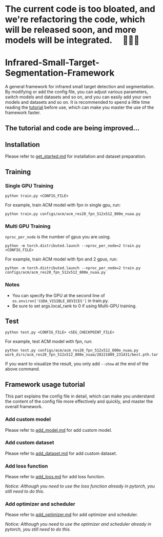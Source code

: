 # The current code is too bloated, and we're refactoring the code, which will be released soon, and more models will be integrated. &emsp;🍺🍺🍺

# Infrared-Small-Target-Segmentation-Framework

A general framework for infrared small target detection and segmentation. By modifying or add the config file, you can
adjust various parameters, switch models and datasets and so on, and you can easily add your own models and datasets and so on.
It is recommended to spend a little time reading the [tutorial](https://github.com/PANPEIWEN/Infrared-Small-Target-Segmentation-Framework#framework-usage-tutorial) before use, which can make you master the use of the framework faster.

## The tutorial and code are being improved...

## Installation

Please refer
to [get_started.md](https://github.com/PANPEIWEN/Infrared-Small-Target-Segmentation-Framework/blob/main/docs/get_started.md)
for installation and dataset preparation.

## Training

### Single GPU Training

```
python train.py <CONFIG_FILE>
```

For example, train ACM model with fpn in single gpu, run:

```
python train.py configs/acm/acm_res20_fpn_512x512_800e_nuaa.py
```

### Multi GPU Training

```nproc_per_node``` is the number of gpus you are using.

```
python -m torch.distributed.launch --nproc_per_node=2 train.py <CONFIG_FILE>
```

For example, train ACM model with fpn and 2 gpus, run:

```
python -m torch.distributed.launch --nproc_per_node=2 train.py configs/acm/acm_res20_fpn_512x512_800e_nuaa.py
```

### Notes

* You can specify the GPU at the second line of ```os.environ['CUDA_VISIBLE_DEVICES']``` in train.py.
* Be sure to set args.local_rank to 0 if using Multi-GPU training.

## Test

```
python test.py <CONFIG_FILE> <SEG_CHECKPOINT_FILE>
```

For example, test ACM model with fpn, run:

```
python test.py configs/acm/acm_res20_fpn_512x512_800e_nuaa.py work_dirs/acm_res20_fpn_512x512_800e_nuaa/20221009_231431/best.pth.tar
```

If you want to visualize the result, you only add ```--show``` at the end of the above command.

## Framework usage tutorial
This part explains the config file in detail, which can make you understand the content of the config file more effectively and quickly, and master the overall framework.
### Add custom model
Please refer
to [add_model.md](https://github.com/PANPEIWEN/Infrared-Small-Target-Segmentation-Framework/blob/main/docs/add_model.md)
for add custom model.
### Add custom dataset
Please refer
to [add_dataset.md](https://github.com/PANPEIWEN/Infrared-Small-Target-Segmentation-Framework/blob/main/docs/add_dataset.md)
for add custom dataset.
### Add loss function
Please refer
to [add_loss.md](https://github.com/PANPEIWEN/Infrared-Small-Target-Segmentation-Framework/blob/main/docs/add_loss.md)
for add loss function.

_Notice: Although you need to use the loss function already in pytorch, you still need to do this._
### Add optimizer and scheduler
Please refer
to [add_optimizer.md](https://github.com/PANPEIWEN/Infrared-Small-Target-Segmentation-Framework/blob/main/docs/add_optimizer.md)
for add optimizer and scheduler.

_Notice: Although you need to use the optimizer and scheduler already in pytorch, you still need to do this._
